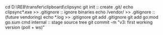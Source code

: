 cd D:\RE8\transfer\clipboard\clipsync
git init                                        :: create .git/
echo clipsync*.exe        >> .gitignore         :: ignore binaries
echo /vendor/             >> .gitignore         :: (future vendoring)
echo *.log                >> .gitignore
git add .gitignore
git add go.mod go.sum cmd internal              :: stage source tree
git commit -m "v3: first working version (poll + ws)"

